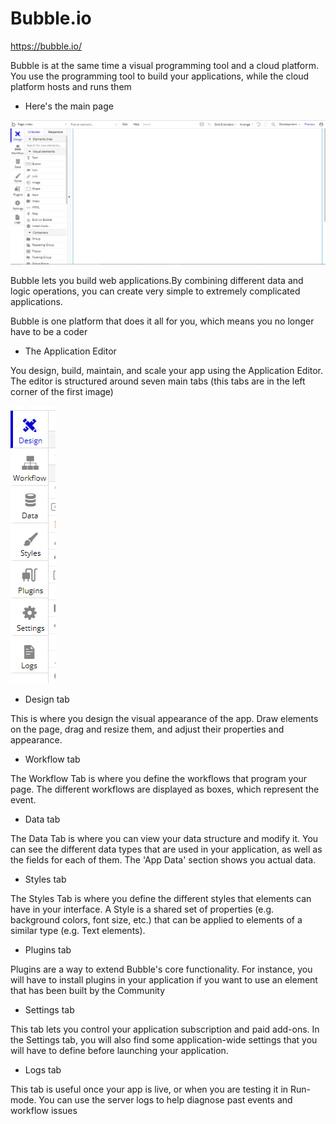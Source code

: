 # Bubble.io
https://bubble.io/

Bubble is at the same time a visual programming tool and a cloud platform. You use the programming tool to build your applications, while the cloud platform hosts and runs them

* Here's the main page

![Main-menu](images\home.PNG)

Bubble lets you build web applications.By combining different data and logic operations, you can create very simple to extremely complicated applications. 

Bubble is one platform that does it all for you, which means you no longer have to be a coder

* The Application Editor

You design, build, maintain, and scale your app using the Application Editor. The editor is structured around seven main tabs (this tabs are in the left corner of the first image)

![tabs](images\tabs.PNG)

* Design tab

This is where you design the visual appearance of the app. Draw elements on the page, drag and resize them, and adjust their properties and appearance.

* Workflow tab

The Workflow Tab is where you define the workflows that program your page. The different workflows are displayed as boxes, which represent the event.

* Data tab

The Data Tab is where you can view your data structure and modify it. You can see the different data types that are used in your application, as well as the fields for each of them. The 'App Data' section shows you actual data. 

* Styles tab

The Styles Tab is where you define the different styles that elements can have in your interface. A Style is a shared set of properties (e.g. background colors, font size, etc.) that can be applied to elements of a similar type (e.g. Text elements). 

* Plugins tab

Plugins are a way to extend Bubble's core functionality. For instance, you will have to install plugins in your application if you want to use an element that has been built by the Community

* Settings tab

This tab lets you control your application subscription and paid add-ons. In the Settings tab, you will also find some application-wide settings that you will have to define before launching your application. 

* Logs tab

This tab is useful once your app is live, or when you are testing it in Run-mode. You can use the server logs to help diagnose past events and workflow issues
